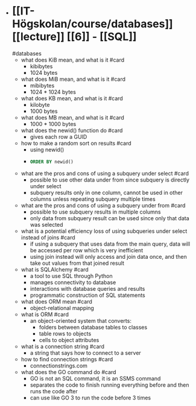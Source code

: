 - # [[IT-Högskolan/course/databases]] [[lecture]] [[6]] - [[SQL]]
  #databases
	- what does KiB mean, and what is it #card
		- kibibytes
		- 1024 bytes
	- what does MiB mean, and what is it #card
		- mibibytes
		- 1024 * 1024 bytes
	- what does KB mean, and what is it #card
		- kilobyte
		- 1000 bytes
	- what does MB mean, and what is it #card
		- 1000 * 1000 bytes
	- what does the newid() function do #card
		- gives each row a GUID
	- how to make a random sort on results #card
		- using newid()
		- ```SQL
		  ORDER BY newid()
		  ```
	- what are the pros and cons of using a subquery under select #card
		- possible to use other data under from since subquery is directly under select
		- subquery results only in one column, cannot be used in other columns unless repeating subquery multiple times
	- what are the pros and cons of using a subquery under from #card
		- possible to use subquery results in multiple columns
		- only data from subquery result can be used since only that data was selected
	- what is a potential efficiency loss of using subqueries under select instead of joins #card
		- if using a subquery that uses data from the main query, data will be accessed per row which is very inefficient
		- using join instead will only access and join data once, and then take out values from that joined result
	- what is SQLAlchemy #card
		- a tool to use SQL through Python
		- manages connectivity to database
		- interactions with database queries and results
		- programmatic construction of SQL statements
	- what does ORM mean #card
		- object-relational mapping
	- what is ORM #card
		- an object-oriented system that converts:
			- folders between database tables to classes
			- table rows to objects
			- cells to object attributes
	- what is a connection string #card
		- a string that says how to connect to a server
	- how to find connection strings #card
		- connectionstrings.com
	- what does the GO command do #card
		- GO is not an SQL command, it is an SSMS command
		- separates the code to finish running everything before and then runs the code after
		- can use like GO 3 to run the code before 3 times
